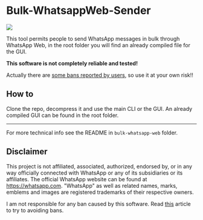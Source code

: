 # Bulk-WhatsappWeb-Sender

![](https://img.shields.io/github/downloads/albertopasqualetto/Bulk-WhatsappWeb-Sender/total?color=blue&label=Downloads)

This tool permits people to send WhatsApp messages in bulk through WhatsApp Web, in the root folder you will find an already compiled file for the GUI.

**This software is not completely reliable and tested!**

Actually there are [some bans reported by users](https://github.com/pedroslopez/whatsapp-web.js/issues/1872), so use it at your own risk!!

## How to

Clone the repo, decompress it and use the main CLI or the GUI.
An already compiled GUI can be found in the root folder.

---

For more technical info see the README in `bulk-whatsapp-web` folder.

## Disclaimer
This project is not affiliated, associated, authorized, endorsed by, or in any way officially connected with WhatsApp or any of its subsidiaries or its affiliates. The official WhatsApp website can be found at https://whatsapp.com. "WhatsApp" as well as related names, marks, emblems and images are registered trademarks of their respective owners.

I am not responsible for any ban caused by this software.
Read [this](https://faq.whatsapp.com/1104252539917581/?locale=en_US) article to try to avoiding bans.